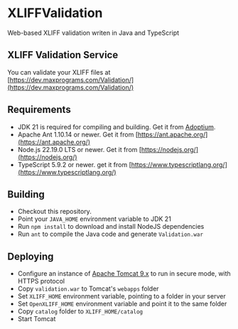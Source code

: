 # XLIFFValidation

 Web-based XLIFF validation writen in Java and TypeScript

## XLIFF Validation Service

You can validate your XLIFF files at [https://dev.maxprograms.com/Validation/](https://dev.maxprograms.com/Validation/)

## Requirements

- JDK 21  is required for compiling and building. Get it from [Adoptium](https://adoptium.net/).
- Apache Ant 1.10.14 or newer. Get it from [https://ant.apache.org/](https://ant.apache.org/)
- Node.js 22.19.0 LTS or newer. Get it from [https://nodejs.org/](https://nodejs.org/)
- TypeScript 5.9.2 or newer. get it from [https://www.typescriptlang.org/](https://www.typescriptlang.org/)

## Building

- Checkout this repository.
- Point your `JAVA_HOME` environment variable to JDK 21
- Run `npm install` to download and install NodeJS dependencies
- Run `ant` to compile the Java code and generate `Validation.war`

## Deploying

- Configure an instance of [Apache Tomcat 9.x](https://tomcat.apache.org) to run in secure mode, with HTTPS protocol
- Copy `validation.war` to Tomcat's `webapps` folder
- Set `XLIFF_HOME` environment variable, pointing to a folder in your server
- Set `OpenXLIFF_HOME` environment variable and point it to the same folder
- Copy `catalog` folder to `XLIFF_HOME/catalog`
- Start Tomcat
